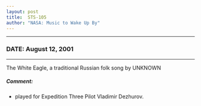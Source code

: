 ```yaml
---
layout: post
title:  STS-105
author: "NASA: Music to Wake Up By"
---
```


----
### DATE: August 12, 2001
----
The White Eagle, a traditional Russian folk song by UNKNOWN

##### Comment:
* played for Expedition Three Pilot Vladimir Dezhurov.
